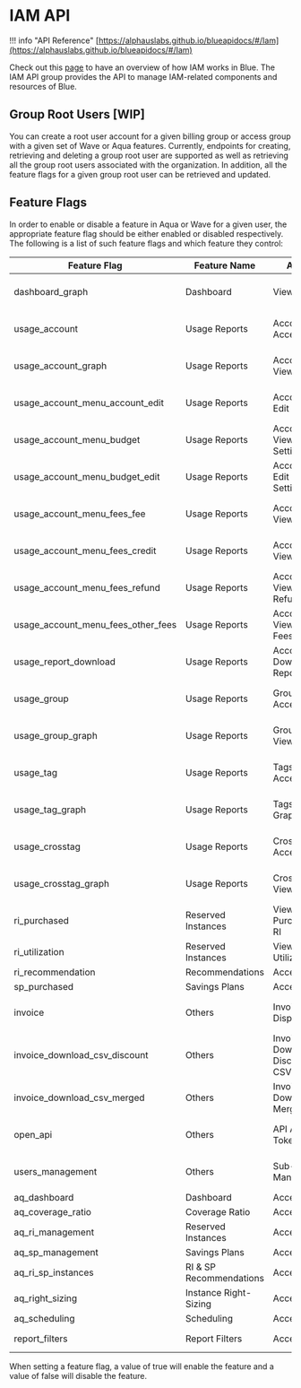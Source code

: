# IAM API

!!! info "API Reference"
    [https://alphauslabs.github.io/blueapidocs/#/Iam](https://alphauslabs.github.io/blueapidocs/#/Iam)

Check out this [page](https://alphauslabs.github.io/docs/iam/) to have an overview of how IAM works in Blue. The IAM API group provides the API to manage IAM-related components and resources of Blue.

## Group Root Users [WIP]

You can create a root user account for a given billing group or access group with a given set of Wave or Aqua features. Currently, endpoints for creating, retrieving and deleting a group root user are supported as well as retrieving all the group root users associated with the organization. In addition, all the feature flags for a given group root user can be retrieved and updated.

## Feature Flags

In order to enable or disable a feature in Aqua or Wave for a given user, the appropriate feature flag should be either enabled or disabled respectively. The following is a list of such feature flags and which feature they control:

| **Feature Flag** | **Feature Name** | **Action** | **Product** |
|---|---|---|---|
| dashboard_graph | Dashboard | View Graph | Wave / Wave Pro |
| usage_account | Usage Reports | Accounts - Access | Wave / Wave Pro |
| usage_account_graph | Usage Reports | Accounts - View Graph | Wave / Wave Pro |
| usage_account_menu_account_edit | Usage Reports | Accounts - Edit Info | Wave / Wave Pro |
| usage_account_menu_budget | Usage Reports | Accounts - View Budget Settings | Wave / Wave Pro |
| usage_account_menu_budget_edit | Usage Reports | Accounts - Edit Budget Settings | Wave / Wave Pro |
| usage_account_menu_fees_fee | Usage Reports | Accounts - View Fees | Wave / Wave Pro |
| usage_account_menu_fees_credit | Usage Reports | Accounts - View Credits | Wave / Wave Pro |
| usage_account_menu_fees_refund | Usage Reports | Accounts - View Refunds | Wave / Wave Pro |
| usage_account_menu_fees_other_fees | Usage Reports | Accounts - View Other Fees | Wave / Wave Pro |
| usage_report_download | Usage Reports | Accounts - Download Reports CSV | Wave / Wave Pro |
| usage_group | Usage Reports | Groups - Access | Wave / Wave Pro |
| usage_group_graph | Usage Reports | Groups - View Graph | Wave / Wave Pro |
| usage_tag | Usage Reports | Tags - Access | Wave / Wave Pro |
| usage_tag_graph | Usage Reports | Tags - View Graph | Wave / Wave Pro |
| usage_crosstag | Usage Reports | Crosstag - Access | Wave / Wave Pro |
| usage_crosstag_graph | Usage Reports | Crosstag - View Graph | Wave / Wave Pro |
| ri_purchased | Reserved Instances | View Purchased RI | Wave |
| ri_utilization | Reserved Instances | View RI Utilization | Wave |
| ri_recommendation | Recommendations | Access | Wave |
| sp_purchased | Savings Plans | Access | Wave |
| invoice | Others | Invoice - Display Link | Wave / Wave Pro |
| invoice_download_csv_discount | Others | Invoice - Download Discounted CSV | Wave / Wave Pro |
| invoice_download_csv_merged | Others | Invoice - Download Merged CSV | Wave / Wave Pro |
| open_api | Others | API Access Tokens | Wave / Wave Pro |
| users_management | Others | Sub-user Management | Wave / Wave Pro |
| aq_dashboard | Dashboard | Access | Aqua |
| aq_coverage_ratio | Coverage Ratio | Access | Aqua |
| aq_ri_management | Reserved Instances | Access | Aqua |
| aq_sp_management | Savings Plans | Access | Aqua |
| aq_ri_sp_instances | RI & SP Recommendations | Access | Aqua |
| aq_right_sizing | Instance Right-Sizing | Access | Aqua |
| aq_scheduling | Scheduling | Access | Aqua |
| report_filters | Report Filters | Access | Wave Pro |

When setting a feature flag, a value of true will enable the feature and a value of false will disable the feature.
